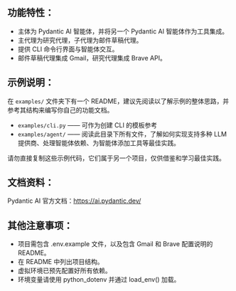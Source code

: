 ## 功能特性：

- 主体为 Pydantic AI 智能体，并将另一个 Pydantic AI 智能体作为工具集成。
- 主代理为研究代理，子代理为邮件草稿代理。
- 提供 CLI 命令行界面与智能体交互。
- 邮件草稿代理集成 Gmail，研究代理集成 Brave API。

## 示例说明：

在 `examples/` 文件夹下有一个 README，建议先阅读以了解示例的整体思路，并参考其结构来编写你自己的功能文档。

- `examples/cli.py` —— 可作为创建 CLI 的模板参考
- `examples/agent/` —— 阅读此目录下所有文件，了解如何实现支持多种 LLM 提供商、处理智能体依赖、为智能体添加工具等最佳实践。

请勿直接复制这些示例代码，它们属于另一个项目，仅供借鉴和学习最佳实践。

## 文档资料：

Pydantic AI 官方文档：https://ai.pydantic.dev/

## 其他注意事项：

- 项目需包含 .env.example 文件，以及包含 Gmail 和 Brave 配置说明的 README。
- 在 README 中列出项目结构。
- 虚拟环境已预先配置好所有依赖。
- 环境变量请使用 python_dotenv 并通过 load_env() 加载。
